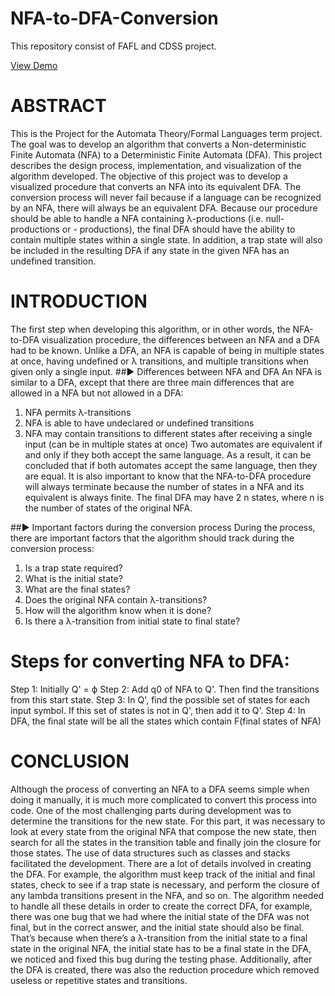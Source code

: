 # NFA-to-DFA-Conversion
This repository consist of FAFL and CDSS project.

[View Demo](file:///E:/SEE_6th_SEM/Assignment/CDSS%20Project/NFA-to-DFA-Converter-main/index.html)

# ABSTRACT
This is the Project for the Automata Theory/Formal Languages term project. The goal was to develop an algorithm that converts a Non-deterministic Finite Automata (NFA) to a Deterministic Finite Automata (DFA). This project describes the design process, implementation, and visualization of the algorithm developed.
The objective of this project was to develop a visualized procedure that converts an NFA into its equivalent DFA. The conversion process will never fail because if a language can be recognized by an NFA, there will always be an equivalent DFA. Because our procedure should be able to handle a NFA containing λ-productions (i.e. null-productions or - productions), the final DFA should have the ability to contain multiple states within a single state. In addition, a trap state will also be included in the resulting DFA if any state in the given NFA has an undefined transition.

# INTRODUCTION
The first step when developing this algorithm, or in other words, the NFA-to-DFA visualization procedure, the differences between an NFA and a DFA had to be known. Unlike a DFA, an NFA is capable of being in multiple states at once, having undefined or λ transitions, and multiple transitions when given only a single input. 
##► Differences between NFA and DFA 
 	An NFA is similar to a DFA, except that there are three main differences that are allowed in a NFA but not allowed in a DFA: 
1) NFA permits λ-transitions 
2) NFA is able to have undeclared or undefined transitions 
3) NFA may contain transitions to different states after receiving a single input (can be in multiple states at once) 
Two automates are equivalent if and only if they both accept the same language. As a result, it can be concluded that if both automates accept the same language, then they are equal. It is also important to know that the NFA-to-DFA procedure will always terminate because the number of states in a NFA and its equivalent is always finite. The final DFA may have 2 n states, where n is the number of states of the original NFA.

##► Important factors during the conversion process 
During the process, there are important factors that the algorithm should track during the conversion process: 
1) Is a trap state required? 
2) What is the initial state?
3) What are the final states? 
4) Does the original NFA contain λ-transitions? 
5) How will the algorithm know when it is done?
6) Is there a λ-transition from initial state to final state?

# Steps for converting NFA to DFA:
Step 1: Initially Q' = ϕ
Step 2: Add q0 of NFA to Q'. Then find the transitions from this start state.
Step 3: In Q', find the possible set of states for each input symbol. If this set of states is not in Q', then add it to Q'.
Step 4: In DFA, the final state will be all the states which contain F(final states of NFA)

# CONCLUSION
Although the process of converting an NFA to a DFA seems simple when doing it manually, it is much more complicated to convert this process into code. One of the most challenging parts during development was to determine the transitions for the new state. For this part, it was necessary to look at every state from the original NFA that compose the new state, then search for all the states in the transition table and finally join the closure for those states. The use of data structures such as classes and stacks facilitated the development. There are a lot of details involved in creating the DFA. For example, the algorithm must keep track of the initial and final states, check to see if a trap state is necessary, and perform the closure of any lambda transitions present in the NFA, and so on. The algorithm needed to handle all these details in order to create the correct DFA, for example, there was one bug that we had where the initial state of the DFA was not final, but in the correct answer, and the initial state should also be final. That’s because when there’s a λ-transition from the initial state to a final state in the original NFA, the initial state has to be a final state in the DFA, we noticed and fixed this bug during the testing phase. Additionally, after the DFA is created, there was also the reduction procedure which removed useless or repetitive states and transitions.



